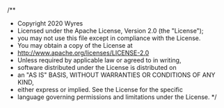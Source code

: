 /**
 * Copyright 2020 Wyres
 * Licensed under the Apache License, Version 2.0 (the "License"); 
 * you may not use this file except in compliance with the License. 
 * You may obtain a copy of the License at
 *    http://www.apache.org/licenses/LICENSE-2.0
 * Unless required by applicable law or agreed to in writing, 
 * software distributed under the License is distributed on 
 * an "AS IS" BASIS, WITHOUT WARRANTIES OR CONDITIONS OF ANY KIND, 
 * either express or implied. See the License for the specific 
 * language governing permissions and limitations under the License.
*/
